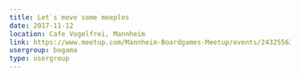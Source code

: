 ```yaml
---
title: Let`s move some meeples
date: 2017-11-12
location: Cafe Vogelfrei, Mannheim
link: https://www.meetup.com/Mannheim-Boardgames-Meetup/events/243255631/
usergroup: bogama
type: usergroup
---
```

